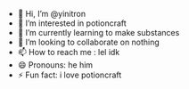 - 👋 Hi, I’m @yinitron
- 👀 I’m interested in potioncraft
- 🌱 I’m currently learning to make substances
- 💞️ I’m looking to collaborate on nothing
- 📫 How to reach me : lel idk
- 😄 Pronouns: he him
- ⚡ Fun fact: i love potioncraft

<!---
yinitron/yinitron is a ✨ special ✨ repository because its `README.md` (this file) appears on your GitHub profile.
You can click the Preview link to take a look at your changes.
--->

